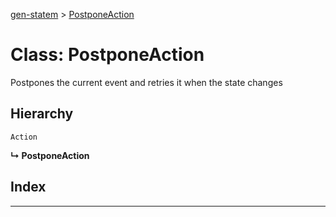 [gen-statem](../README.md) > [PostponeAction](../classes/postponeaction.md)

# Class: PostponeAction

Postpones the current event and retries it when the state changes

## Hierarchy

 `Action`

**↳ PostponeAction**

## Index

---

